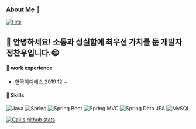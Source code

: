 ### About Me 🫠

[![Hits](https://hits.seeyoufarm.com/api/count/incr/badge.svg?url=https://github.com/chanwoothecali%2Fgjbae1212%2Fhit-counter&count_bg=%233CDBDD&title_bg=%23555555&icon=github.svg&icon_color=%23E7E7E7&title=hits&edge_flat=false)](https://hits.seeyoufarm.com)

👋 안녕하세요! 소통과 성실함에 최우선 가치를 둔 개발자 정찬우입니다.😄
-

#### 🔭 work experience
- 한국이디에스 2019.12 ~ 

#### 🔨 Skills
![Java](https://img.shields.io/badge/-Java-007396?logo=java&logoColor=white)
![Spring](https://img.shields.io/badge/Spring-6DB33F.svg?&flat&logo=Spring&logoColor=white)
![Spring Boot](https://img.shields.io/badge/-Spring%20Boot-6DB33F?logo=spring%20boot&logoColor=white)
![Spring MVC](https://img.shields.io/badge/-Spring%20MVC-6DB33F)
![Spring Data JPA](https://img.shields.io/badge/-Spring%20Data%20JPA-6DB33F?)
![MySQL](https://img.shields.io/badge/-MySQL-4479A1?logo=mysql&logoColor=white)

[![Cali's github stats](https://github-readme-stats.vercel.app/api?username=chanwoothecali)](https://github.com/chanwoothecali/)
